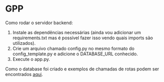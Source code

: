 # GPP

Como rodar o servidor backend:
1. Instale as dependências necessárias (ainda vou adicionar um requirements.txt mas é possível fazer isso vendo quais imports são utilizados).
2. Crie um arquivo chamado config.py no mesmo formato do config_template.py e adicione o DATABASE_URL conhecido.
3. Execute o app.py.

Como o database foi criado e exemplos de chamadas de rotas podem ser encontrados [aqui](https://docs.google.com/document/d/1k8VK0QDaTnDESO4dPHfsQyzp-J7rNFrRHlzZxgctqpM/edit?usp=sharing).
